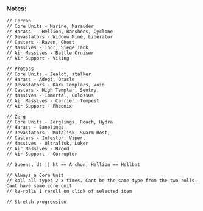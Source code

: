 ### Notes:
    // Terran
    // Core Units - Marine, Marauder
    // Harass -  Hellion, Banshees, Cyclone
    // Devastators - Widdow Mine, Liberator
    // Casters - Raven, Ghost
    // Massives - Thor, Siege Tank
    // Air Massives - Battle Cruiser
    // Air Support - Viking

    // Protoss
    // Core Units - Zealot, stalker
    // Harass - Adept, Oracle
    // Devastators - Dark Templars, Void
    // Casters - High Templar, Sentry,
    // Massives - Immortal, Colossus
    // Air Massives - Carrier, Tempest
    // Air Support - Pheonix

    // Zerg
    // Core Units - Zerglings, Roach, Hydra
    // Harass - Banelings
    // Devastators - Mutalisk, Swarm Host, 
    // Casters - Infestor, Viper,
    // Massives - Ultralisk, Luker
    // Air Massives - Brood
    // Air Support - Corruptor

    // Queens, dt || ht == Archon, Hellion == Hellbat

    // Always a Core Unit
    // Roll all types 2 x times. Cant be the same type from the two rolls. Cant have same core unit
    // Re-rolls 1 reroll on click of selected item

    // Stretch progression